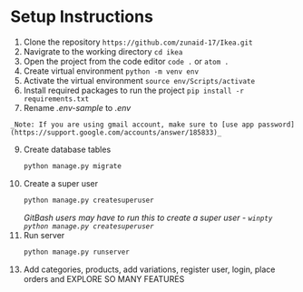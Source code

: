 # Setup Instructions

1. Clone the repository `https://github.com/zunaid-17/Ikea.git`
2. Navigrate to the working directory `cd ikea`
3. Open the project from the code editor `code .` or `atom .`
4. Create virtual environment `python -m venv env`
5. Activate the virtual environment `source env/Scripts/activate`
6. Install required packages to run the project `pip install -r requirements.txt`
7. Rename _.env-sample_ to _.env_
<!-- 8. Fill up the environment variables:
    _Generate your own Secret key using this tool [https://djecrety.ir/](https://djecrety.ir/), copy and paste the secret key in the SECRET_KEY field._

    _Your configuration should look something like this:_
    ```sh
    SECRET_KEY=47d)n05#ei0rg4#)*@fuhc%$5+0n(t%jgxg$)!1pkegsi*l4c%
    DEBUG=True
    EMAIL_HOST=smtp.gmail.com
    EMAIL_PORT=587
    EMAIL_HOST_USER=youremailaddress@gmail.com
    EMAIL_HOST_PASSWORD=yourStrongPassword
    EMAIL_USE_TLS=True
    ``` -->
    _Note: If you are using gmail account, make sure to [use app password](https://support.google.com/accounts/answer/185833)_
9. Create database tables
    ```sh
    python manage.py migrate
    ```
10. Create a super user
    ```sh
    python manage.py createsuperuser
    ```
    _GitBash users may have to run this to create a super user - `winpty python manage.py createsuperuser`_
11. Run server
    ```sh
    python manage.py runserver
    ```
<!-- 12. Login to admin panel - (`http://127.0.0.1:8000/securelogin/`) -->
13. Add categories, products, add variations, register user, login, place orders and EXPLORE SO MANY FEATURES

